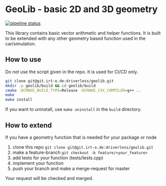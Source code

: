 # GeoLib - basic 2D and 3D geometry
[![pipeline status](https://git.irt-e.de/driverless/geolib/badges/master/pipeline.svg)](https://git.irt-e.de/driverless/geolib/-/commits/master)

This library contains basic vector arithmetic and helper functions. It is built to be extended with any other geometry based function used in the car/simulation.


## How to use

Do not use the script given in the repo. It is used for CI/CD only.

```sh
git clone git@git.irt-e.de:driverless/geolib.git
mkdir -p geolib/build && cd geolib/build
cmake -DCMAKE_BUILD_TYPE=Release -DCMAKE_CXX_COMPILER=g++ ..
make
make install
```

If you want to uninstall, use `make uninstall` in the `build` directory.


## How to extend

If you have a geometry function that is needed for your package or node
1. clone this repo `git clone git@git.irt-e.de:driverless/geolib.git`
2. make a feature-branch `git checkout -b feature/<your_feature>`
3. add tests for your function (tests/tests.cpp)
4. implement your function
5. push your branch and make a merge-request for master

Your request will be checked and merged.

